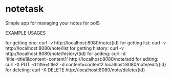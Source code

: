 # notetask
Simple app for managing your notes for polS




EXAMPLE USAGES 

for getting one: curl -v http://localhost:8080/note/{id}
for getting list: curl -v http://localhost:8080/note/list
for getting history: curl -v http://localhost:8080/note/history/{id}
for adding: curl -d 'title=title1&content=content1' http://localhost:8080/note/add
for editing: curl -X PUT -d title=title2 -d content=content2 localhost:8080/note/edit/{id}
for deleting: curl -X DELETE http://localhost:8080/note/delete/{id}
